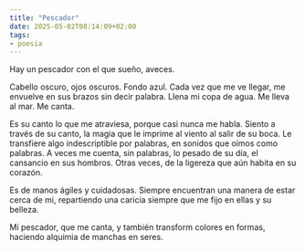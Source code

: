 ```yaml
---
title: "Pescador"
date: 2025-05-02T08:14:09+02:00
tags:
- poesia
---
```

Hay un pescador con el que sueño, aveces.

Cabello oscuro, ojos oscuros. Fondo azul. Cada vez que me ve llegar, me envuelve en sus brazos sin decir palabra. Llena mi copa de agua. Me lleva al mar. Me canta. 

Es su canto lo que me atraviesa, porque casi nunca me habla. Siento a través de su canto, la magia que le imprime al viento al salir de su boca. Le transfiere algo indescriptible por palabras, en sonidos que oímos como palabras. A veces me cuenta, sin palabras, lo pesado de su día, el cansancio en sus hombros. Otras veces, de la ligereza que aún habita en su corazón.

Es de manos ágiles y cuidadosas. Siempre encuentran una manera de estar cerca de mi, repartiendo una caricia siempre que me fijo en ellas y su belleza.

Mi pescador, que me canta, y también transform colores en formas, haciendo alquimia de manchas en seres.


